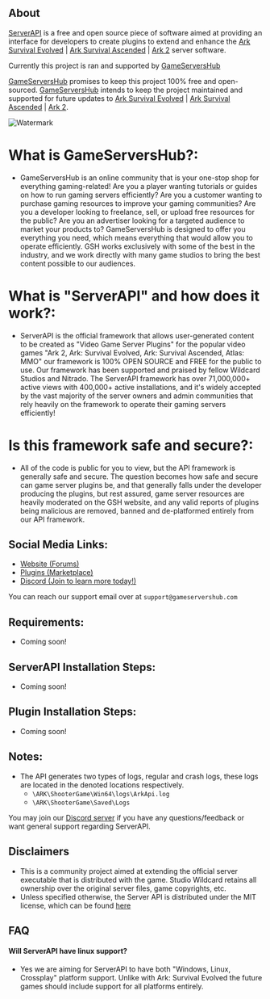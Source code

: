 ## About

[ServerAPI](https://gameservershub.com/forums/resources/ark-server-api.12) is a free and open source piece of software aimed at providing an interface for developers to create plugins to extend and enhance the [Ark Survival Evolved](https://store.steampowered.com/app/346110/ARK_Survival_Evolved/) | [Ark Survival Ascended](https://store.steampowered.com/app/346110/ARK_Survival_Evolved/) | [Ark 2](https://store.steampowered.com/app/2050420/ARK_2/) server software.

Currently this project is ran and supported by [GameServersHub](https://gameservershub.com/forums)

[GameServersHub](https://gameservershub.com/forums) promises to keep this project 100% free and open-sourced. [GameServersHub](https://gameservershub.com/forums) intends to keep the project maintained and supported for future updates to [Ark Survival Evolved](https://store.steampowered.com/app/346110/ARK_Survival_Evolved/) | [Ark Survival Ascended](https://store.steampowered.com/app/346110/ARK_Survival_Evolved/) | [Ark 2](https://store.steampowered.com/app/2050420/ARK_2/).

![Watermark](https://cdn.discordapp.com/attachments/997658950038204506/1151949832664121424/twitch-banner.png)

# What is GameServersHub?:
- GameServersHub is an online community that is your one-stop shop for everything gaming-related! Are you a player wanting tutorials or guides on how to run gaming servers efficiently? Are you a customer wanting to purchase gaming resources to improve your gaming communities? Are you a developer looking to freelance, sell, or upload free resources for the public? Are you an advertiser looking for a targeted audience to market your products to? GameServersHub is designed to offer you everything you need, which means everything that would allow you to operate efficiently. GSH works exclusively with some of the best in the industry, and we work directly with many game studios to bring the best content possible to our audiences.

# What is "ServerAPI" and how does it work?:
- ServerAPI is the official framework that allows user-generated content to be created as "Video Game Server Plugins" for the popular video games "Ark 2, Ark: Survival Evolved, Ark: Survival Ascended, Atlas: MMO" our framework is 100% OPEN SOURCE and FREE for the public to use. Our framework has been supported and praised by fellow Wildcard Studios and Nitrado. The ServerAPI framework has over 71,000,000+ active views with 400,000+ active installations, and it's widely accepted by the vast majority of the server owners and admin communities that rely heavily on the framework to operate their gaming servers efficiently!

# Is this framework safe and secure?:
- All of the code is public for you to view, but the API framework is generally safe and secure. The question becomes how safe and secure can game server plugins be, and that generally falls under the developer producing the plugins, but rest assured, game server resources are heavily moderated on the GSH website, and any valid reports of plugins being malicious are removed, banned and de-platformed entirely from our API framework.

## Social Media Links:
- [Website (Forums)](https://gameservershub.com/forums/)
- [Plugins (Marketplace)](https://gameservershub.com/forums/resources/)
- [Discord (Join to learn more today!)](https://discord.gg/gsh)

You can reach our support email over at `support@gameservershub.com`

## Requirements:

- Coming soon!

## ServerAPI Installation Steps:

- Coming soon!

## Plugin Installation Steps:

- Coming soon!

## Notes:
- The API generates two types of logs, regular and crash logs, these logs are located in the denoted locations respectively.
  - `\ARK\ShooterGame\Win64\logs\ArkApi.log`
  - `\ARK\ShooterGame\Saved\Logs`

You may join our [Discord server](https://discord.gg/gsh) if you have any questions/feedback or want general support regarding ServerAPI.

## Disclaimers

- This is a community project aimed at extending the official server executable that is distributed with the game. Studio Wildcard retains all ownership over the original server files, game copyrights, etc.
- Unless specified otherwise, the Server API is distributed under the MIT license, which can be found [here](https://github.com/ServersHub/ServerAPI/blob/main/LICENSE)

## FAQ

#### Will ServerAPI have linux support?

- Yes we are aiming for ServerAPI to have both "Windows, Linux, Crossplay" platform support. Unlike with Ark: Survival Evolved the future games should include support for all platforms entirely.
